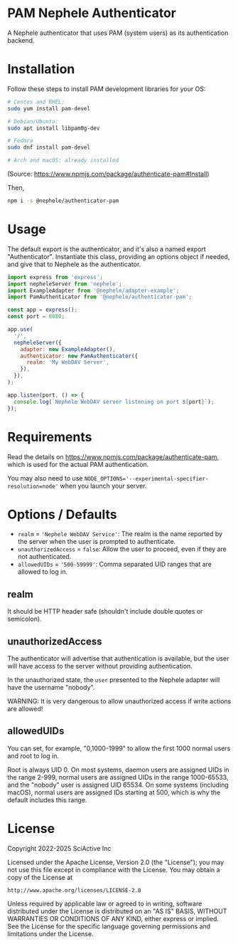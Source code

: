 # PAM Nephele Authenticator

A Nephele authenticator that uses PAM (system users) as its authentication backend.

# Installation

Follow these steps to install PAM development libraries for your OS:

```sh
# Centos and RHEL:
sudo yum install pam-devel

# Debian/Ubuntu:
sudo apt install libpam0g-dev

# Fedora
sudo dnf install pam-devel

# Arch and macOS: already installed
```

(Source: https://www.npmjs.com/package/authenticate-pam#Install)

Then,

```sh
npm i -s @nephele/authenticator-pam
```

# Usage

The default export is the authenticator, and it's also a named export "Authenticator". Instantiate this class, providing an options object if needed, and give that to Nephele as the authenticator.

```js
import express from 'express';
import nepheleServer from 'nephele';
import ExampleAdapter from '@nephele/adapter-example';
import PamAuthenticator from '@nephele/authenticator-pam';

const app = express();
const port = 8080;

app.use(
  '/',
  nepheleServer({
    adapter: new ExampleAdapter(),
    authenticator: new PamAuthenticator({
      realm: 'My WebDAV Server',
    }),
  }),
);

app.listen(port, () => {
  console.log(`Nephele WebDAV server listening on port ${port}`);
});
```

# Requirements

Read the details on https://www.npmjs.com/package/authenticate-pam, which is used for the actual PAM authentication.

You may also need to use `NODE_OPTIONS='--experimental-specifier-resolution=node'` when you launch your server.

# Options / Defaults

- `realm` = `'Nephele WebDAV Service'`: The realm is the name reported by the server when the user is prompted to authenticate.
- `unauthorizedAccess` = `false`: Allow the user to proceed, even if they are not authenticated.
- `allowedUIDs` = `'500-59999'`: Comma separated UID ranges that are allowed to log in.

## realm

It should be HTTP header safe (shouldn't include double quotes or semicolon).

## unauthorizedAccess

The authenticator will advertise that authentication is available, but the user will have access to the server without providing authentication.

In the unauthorized state, the `user` presented to the Nephele adapter will have the username "nobody".

WARNING: It is very dangerous to allow unauthorized access if write actions are allowed!

## allowedUIDs

You can set, for example, "0,1000-1999" to allow the first 1000 normal users and root to log in.

Root is always UID 0. On most systems, daemon users are assigned UIDs in the range 2-999, normal users are assigned UIDs in the range 1000-65533, and the "nobody" user is assigned UID 65534. On some systems (including macOS), normal users are assigned IDs starting at 500, which is why the default includes this range.

# License

Copyright 2022-2025 SciActive Inc

Licensed under the Apache License, Version 2.0 (the "License");
you may not use this file except in compliance with the License.
You may obtain a copy of the License at

    http://www.apache.org/licenses/LICENSE-2.0

Unless required by applicable law or agreed to in writing, software
distributed under the License is distributed on an "AS IS" BASIS,
WITHOUT WARRANTIES OR CONDITIONS OF ANY KIND, either express or implied.
See the License for the specific language governing permissions and
limitations under the License.
